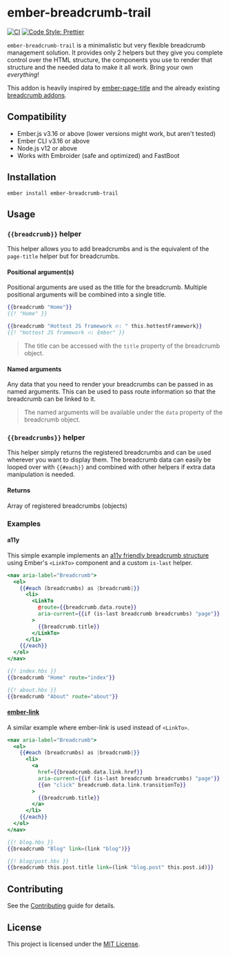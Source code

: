 ember-breadcrumb-trail
==============================================================================
[![CI](https://github.com/Windvis/ember-breadcrumb-trail/workflows/CI/badge.svg)](https://github.com/Windvis/ember-breadcrumb-trail/actions?query=workflow%3ACI)
[![Code Style: Prettier](https://img.shields.io/badge/code_style-prettier-ff69b4.svg)](https://github.com/prettier/prettier)

`ember-breadcrumb-trail` is a minimalistic but very flexible breadcrumb management solution. It provides only 2 helpers but they give you complete control over the HTML structure, the components you use to render that structure and the needed data to make it all work. Bring your own _everything_!

This addon is heavily inspired by [ember-page-title](https://github.com/ember-cli/ember-page-title) and the already existing [breadcrumb addons](https://emberobserver.com/?query=crumb).


Compatibility
------------------------------------------------------------------------------

* Ember.js v3.16 or above (lower versions might work, but aren't tested)
* Ember CLI v3.16 or above
* Node.js v12 or above
* Works with Embroider (safe and optimized) and FastBoot


Installation
------------------------------------------------------------------------------

```
ember install ember-breadcrumb-trail
```


Usage
------------------------------------------------------------------------------

### `{{breadcrumb}}` helper
This helper allows you to add breadcrumbs and is the equivalent of the `page-title` helper but for breadcrumbs.

#### Positional argument(s)
Positional arguments are used as the title for the breadcrumb. Multiple positional arguments will be combined into a single title. 

```hbs
{{breadcrumb "Home"}}
{{! "Home" }}

{{breadcrumb "Hottest JS framework 🔥: " this.hottestFramework}}
{{! "Hottest JS framework 🔥: Ember" }}
```
> The title can be accessed with the `title` property of the breadcrumb object.

#### Named arguments
Any data that you need to render your breadcrumbs can be passed in as named arguments. This can be used to pass route information so that the breadcrumb can be linked to it.

> The named arguments will be available under the `data` property of the breadcrumb object.


### `{{breadcrumbs}}` helper
This helper simply returns the registered breadcrumbs and can be used wherever you want to display them. The breadcrumb data can easily be looped over with `{{#each}}` and combined with other helpers if extra data manipulation is needed.

#### Returns
Array of registered breadcrumbs (objects)

### Examples

#### a11y
This simple example implements an [a11y friendly breadcrumb structure](https://www.w3.org/TR/wai-aria-practices/#breadcrumb) using Ember's `<LinkTo>` component and a custom `is-last` helper.

```hbs
<nav aria-label="Breadcrumb">
  <ol>
    {{#each (breadcrumbs) as |breadcrumb|}}
      <li>
        <LinkTo
          @route={{breadcrumb.data.route}}
          aria-current={{if (is-last breadcrumb breadcrumbs) "page"}}
        >
          {{breadcrumb.title}}
        </LinkTo>
      </li>
    {{/each}}
  </ol>
</nav>

{{! index.hbs }}
{{breadcrumb "Home" route="index"}}

{{! about.hbs }}
{{breadcrumb "About" route="about"}}
```

#### [ember-link](https://github.com/buschtoens/ember-link)
A similar example where ember-link is used instead of `<LinkTo>`.

```hbs
<nav aria-label="Breadcrumb">
  <ol>
    {{#each (breadcrumbs) as |breadcrumb|}}
      <li>
        <a
          href={{breadcrumb.data.link.href}}
          aria-current={{if (is-last breadcrumb breadcrumbs) "page"}}
          {{on "click" breadcrumb.data.link.transitionTo}}
        >
          {{breadcrumb.title}}
        </a>
      </li>
    {{/each}}
  </ol>
</nav>

{{! blog.hbs }}
{{breadcrumb "Blog" link=(link "blog")}}

{{! blog/post.hbs }}
{{breadcrumb this.post.title link=(link "blog.post" this.post.id)}}
```



Contributing
------------------------------------------------------------------------------

See the [Contributing](CONTRIBUTING.md) guide for details.


License
------------------------------------------------------------------------------

This project is licensed under the [MIT License](LICENSE.md).
